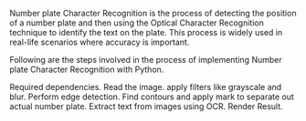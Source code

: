 Number plate Character Recognition is the process of detecting the position of a number plate and then using the Optical Character Recognition technique to identify the text on the plate. This process is widely used in real-life scenarios where accuracy is important.

Following are the steps involved in the process of implementing Number plate Character Recognition with Python.

 Required dependencies.
Read the image. apply filters like grayscale and blur.
Perform edge detection.
Find contours and apply mark to separate out actual number plate.
Extract text from images using OCR.
Render Result.

